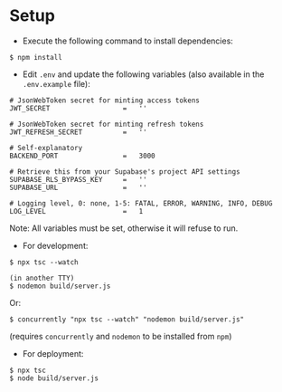 # Setup

-   Execute the following command to install dependencies:

```
$ npm install
```

-   Edit `.env` and update the following variables (also available in the `.env.example` file):

```
# JsonWebToken secret for minting access tokens
JWT_SECRET					=	''

# JsonWebToken secret for minting refresh tokens
JWT_REFRESH_SECRET			=	''

# Self-explanatory
BACKEND_PORT				=	3000

# Retrieve this from your Supabase's project API settings
SUPABASE_RLS_BYPASS_KEY		=	''
SUPABASE_URL				=	''

# Logging level, 0: none, 1-5: FATAL, ERROR, WARNING, INFO, DEBUG
LOG_LEVEL					=	1
```

Note: All variables must be set, otherwise it will refuse to run.

-   For development:

```
$ npx tsc --watch

(in another TTY)
$ nodemon build/server.js
```

Or:

```
$ concurrently "npx tsc --watch" "nodemon build/server.js"
```

(requires `concurrently` and `nodemon` to be installed from `npm`)

-   For deployment:

```
$ npx tsc
$ node build/server.js
```
